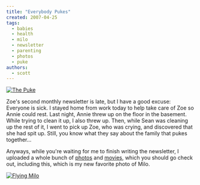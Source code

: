 ```yaml
---
title: "Everybody Pukes"
created: 2007-04-25
tags:
  - babies
  - health
  - milo
  - newsletter
  - parenting
  - photos
  - puke
authors:
  - scott
---
```


[![The Puke](/images/472114380_e81bff9d0d.jpg)](http://www.flickr.com/photos/spaceninja/472114380/)

Zoe's second monthly newsletter is late, but I have a good excuse: Everyone is sick. I stayed home from work today to help take care of Zoe so Annie could rest. Last night, Annie threw up on the floor in the basement. While trying to clean it up, I also threw up. Then, while Sean was cleaning up the rest of it, I went to pick up Zoe, who was crying, and discovered that she had spit up. Still, you know what they say about the family that pukes together...

Anyways, while you're waiting for me to finish writing the newsletter, I uploaded a whole bunch of [photos](http://flickr.com/photos/spaceninja/) and [movies](http://www.vimeo.com/user:spaceninja/clips), which you should go check out, including this, which is my new favorite photo of Milo.

[![Flying Milo](/images/472114108_e892b2890e.jpg)](http://www.flickr.com/photos/spaceninja/472114108/)
